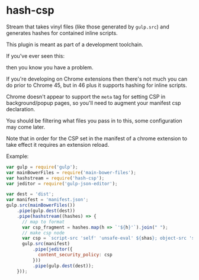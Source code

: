 # hash-csp

Stream that takes vinyl files (like those generated by `gulp.src`) and generates hashes for contained inline scripts.


This plugin is meant as part of a development toolchain.


If you've ever seen this:

then you know you have a problem.

If you're developing on Chrome extensions then there's not much you can do prior to Chrome 45, but in 46 plus it supports hashing for inline scripts.

Chrome doesn't appear to support the `meta` tag for setting CSP in background/popup pages, so you'll need to augment your manifest csp declaration.

You should be filtering what files you pass in to this, some configuration may come later.

Note that in order for the CSP set in the manifest of a chrome extension to take effect it requires an extension reload.

Example:

```javascript
var gulp = require('gulp');
var mainBowerFiles = require('main-bower-files');
var hashstream = require('hash-csp');
var jeditor = require('gulp-json-editor');

var dest = 'dist';
var manifest = 'manifest.json';
gulp.src(mainBowerFiles())
    .pipe(gulp.dest(dest))
    .pipe(hashstream((hashes) => {
      // map to format
      var csp_fragment = hashes.map(h => `'${h}'`).join(" ");
      // make csp node
      var csp = `script-src 'self' 'unsafe-eval' ${shas}; object-src 'self'`;
      gulp.src(manifest)
          .pipe(jeditor({
            content_security_policy: csp
          }))
          .pipe(gulp.dest(dest));
    }));
```